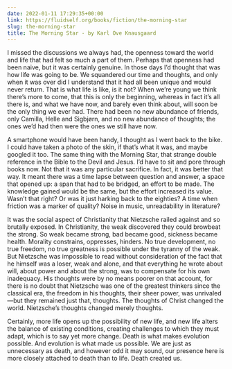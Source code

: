 ```yaml
---
date: 2022-01-11 17:29:35+00:00
link: https://fluidself.org/books/fiction/the-morning-star
slug: the-morning-star
title: The Morning Star - by Karl Ove Knausgaard
---
```


I missed the discussions we always had, the openness toward the world and life that had felt so much a part of them. Perhaps that openness had been naive, but it was certainly genuine. In those days I’d thought that was how life was going to be. We squandered our time and thoughts, and only when it was over did I understand that it had all been unique and would never return. That is what life is like, is it not? When we’re young we think there’s more to come, that this is only the beginning, whereas in fact it’s all there is, and what we have now, and barely even think about, will soon be the only thing we ever had. There had been no new abundance of friends, only Camilla, Helle and Sigbjørn, and no new abundance of thoughts; the ones we’d had then were the ones we still have now.

A smartphone would have been handy, I thought as I went back to the bike. I could have taken a photo of the skin, if that’s what it was, and maybe googled it too. The same thing with the Morning Star, that strange double reference in the Bible to the Devil and Jesus. I’d have to sit and pore through books now. Not that it was any particular sacrifice. In fact, it was better that way. It meant there was a time lapse between question and answer, a space that opened up: a span that had to be bridged, an effort to be made. The knowledge gained would be the same, but the effort increased its value. Wasn’t that right? Or was it just harking back to the eighties? A time when friction was a marker of quality? Noise in music, unreadability in literature?

It was the social aspect of Christianity that Nietzsche railed against and so brutally exposed. In Christianity, the weak discovered they could browbeat the strong. So weak became strong, bad became good, sickness became health. Morality constrains, oppresses, hinders. No true development, no true freedom, no true greatness is possible under the tyranny of the weak. But Nietzsche was impossible to read without consideration of the fact that he himself was a loser, weak and alone, and that everything he wrote about will, about power and about the strong, was to compensate for his own inadequacy. His thoughts were by no means poorer on that account, for there is no doubt that Nietzsche was one of the greatest thinkers since the classical era, the freedom in his thoughts, their sheer power, was unrivaled—but they remained just that, thoughts. The thoughts of Christ changed the world. Nietzsche’s thoughts changed merely thoughts.

Certainly, more life opens up the possibility of new life, and new life alters the balance of existing conditions, creating challenges to which they must adapt, which is to say yet more change. Death is what makes evolution possible. And evolution is what made us possible. We are just as unnecessary as death, and however odd it may sound, our presence here is more closely attached to death than to life. Death created us.

